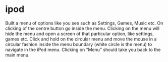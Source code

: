 # ipod
Built a menu of options like you see such as Settings, Games, Music etc.
On clicking of the centre button go inside the menu.
Clicking on the menu will hide the menu and open a screen of that particular option, like settings, games etc.
Click and hold on the circular menu and move the mouse in a circular fashion inside the menu boundary (white circle is the menu) to navigate in the iPod menu.
Clicking on “Menu” should take you back to the main menu.
